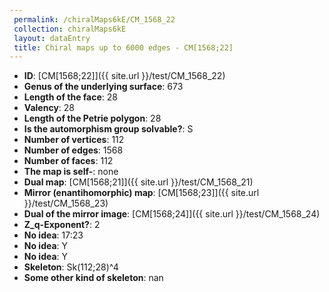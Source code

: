 ```yaml
--- 
 permalink: /chiralMaps6kE/CM_1568_22 
 collection: chiralMaps6kE
 layout: dataEntry
 title: Chiral maps up to 6000 edges - CM[1568;22]
---
```


- **ID**: [CM[1568;22]]({{ site.url }}/test/CM_1568_22)
- **Genus of the underlying surface**: 673
- **Length of the face**: 28
- **Valency**: 28
- **Length of the Petrie polygon**: 28
- **Is the automorphism group solvable?**: S
- **Number of vertices**: 112
- **Number of edges**: 1568
- **Number of faces**: 112
- **The map is self-**: none
- **Dual map**: [CM[1568;21]]({{ site.url }}/test/CM_1568_21)
- **Mirror (enantihomorphic) map**: [CM[1568;23]]({{ site.url }}/test/CM_1568_23)
- **Dual of the mirror image**: [CM[1568;24]]({{ site.url }}/test/CM_1568_24)
- **Z_q-Exponent?**: 2
- **No idea**:  17:23
- **No idea**: Y
- **No idea**: Y
- **Skeleton**: Sk(112;28)^4
- **Some other kind of skeleton**: nan
